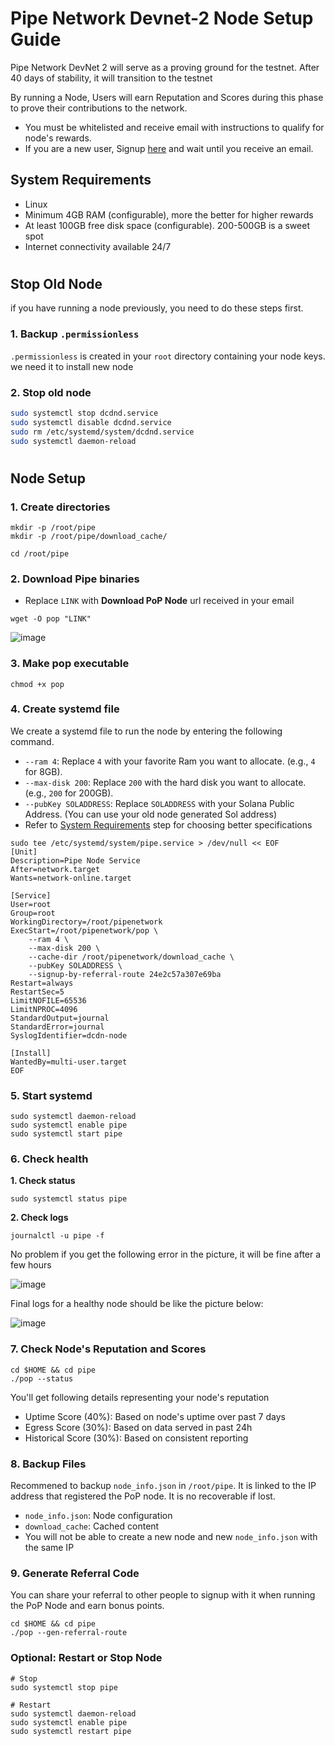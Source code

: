 # Pipe Network Devnet-2 Node Setup Guide
Pipe Network DevNet 2 will serve as a proving ground for the testnet. After 40 days of stability, it will transition to the testnet

By running a Node, Users will earn Reputation and Scores during this phase to prove their contributions to the network.
* You must be whitelisted and receive email with instructions to qualify for node's rewards.
* If you are a new user, Signup [here](https://docs.google.com/forms/d/e/1FAIpQLScbxN1qlstpbyU55K5I1UPufzfwshcv7uRJG6aLZQDk52ma0w/viewform) and wait until you receive an email.

## System Requirements
* Linux
* Minimum 4GB RAM (configurable), more the better for higher rewards
* At least 100GB free disk space (configurable). 200-500GB is a sweet spot
* Internet connectivity available 24/7

#

## Stop Old Node
if you have running a node previously, you need to do these steps first.

### 1. Backup `.permissionless`
`.permissionless` is created in your `root` directory containing your node keys. we need it to install new node

### 2. Stop old node
```bash
sudo systemctl stop dcdnd.service
sudo systemctl disable dcdnd.service
sudo rm /etc/systemd/system/dcdnd.service
sudo systemctl daemon-reload
```

#

## Node Setup
### 1. Create directories
```
mkdir -p /root/pipe
mkdir -p /root/pipe/download_cache/
```
```
cd /root/pipe
```
### 2. Download Pipe binaries
* Replace `LINK` with **Download PoP Node** url received in your email
```
wget -O pop "LINK"
```

![image](https://github.com/user-attachments/assets/16c72001-41af-4393-a41d-ef893c3d4c1e)


### 3. Make pop executable
```
chmod +x pop
```

### 4. Create systemd file
We create a systemd file to run the node by entering the following command.
* `--ram 4`: Replace `4` with your favorite Ram you want to allocate. (e.g., `4` for 8GB).
* `--max-disk 200`: Replace `200` with the hard disk you want to allocate. (e.g., `200` for 200GB).
* `--pubKey SOLADDRESS`: Replace `SOLADDRESS` with your Solana Public Address. (You can use your old node generated Sol address)
* Refer to [System Requirements](https://github.com/0xmoei/Pipe-Network/blob/main/Devnet-2.md#system-requirements) step for choosing better specifications
```
sudo tee /etc/systemd/system/pipe.service > /dev/null << EOF
[Unit]
Description=Pipe Node Service
After=network.target
Wants=network-online.target

[Service]
User=root
Group=root
WorkingDirectory=/root/pipenetwork
ExecStart=/root/pipenetwork/pop \
    --ram 4 \
    --max-disk 200 \
    --cache-dir /root/pipenetwork/download_cache \
    --pubKey SOLADDRESS \
    --signup-by-referral-route 24e2c57a307e69ba
Restart=always
RestartSec=5
LimitNOFILE=65536
LimitNPROC=4096
StandardOutput=journal
StandardError=journal
SyslogIdentifier=dcdn-node

[Install]
WantedBy=multi-user.target
EOF
```

### 5. Start systemd
```
sudo systemctl daemon-reload
sudo systemctl enable pipe
sudo systemctl start pipe
```

### 6. Check health
**1. Check status**
```
sudo systemctl status pipe
```
**2. Check logs**
```
journalctl -u pipe -f
```
No problem if you get the following error in the picture, it will be fine after a few hours

![image](https://github.com/user-attachments/assets/699c3095-2833-4ee7-bdfb-a7c4134cc05e)

Final logs for a healthy node should be like the picture below:

![image](https://github.com/user-attachments/assets/ad117b92-4755-4bb1-a957-c3c0d7313cd3)


### 7. Check Node's Reputation and Scores
```
cd $HOME && cd pipe
./pop --status
```
You'll get following details representing your node's reputation
* Uptime Score (40%): Based on node's uptime over past 7 days
* Egress Score (30%): Based on data served in past 24h
* Historical Score (30%): Based on consistent reporting

### 8. Backup Files
Recommened to backup `node_info.json` in `/root/pipe`. It is linked to the IP address that registered the PoP node. It is no recoverable if lost. 
* `node_info.json`: Node configuration
* `download_cache`: Cached content
* You will not be able to create a new node and new `node_info.json` with the same IP

### 9. Generate Referral Code
You can share your referral to other people to signup with it when running the PoP Node and earn bonus points.
```
cd $HOME && cd pipe
./pop --gen-referral-route
```

### Optional: Restart or Stop Node
```console
# Stop
sudo systemctl stop pipe

# Restart
sudo systemctl daemon-reload
sudo systemctl enable pipe
sudo systemctl restart pipe
```
